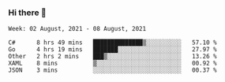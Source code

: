 ### Hi there 👋

<!--START_SECTION:waka-->
```text
Week: 02 August, 2021 - 08 August, 2021

C#      8 hrs 49 mins   ██████████████▒░░░░░░░░░░   57.10 % 
Go      4 hrs 19 mins   ███████░░░░░░░░░░░░░░░░░░   27.97 % 
Other   2 hrs 2 mins    ███▒░░░░░░░░░░░░░░░░░░░░░   13.26 % 
XAML    8 mins          ▒░░░░░░░░░░░░░░░░░░░░░░░░   00.92 % 
JSON    3 mins          ░░░░░░░░░░░░░░░░░░░░░░░░░   00.37 % 
```
<!--END_SECTION:waka-->
